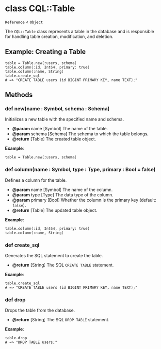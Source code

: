# class CQL::Table

`Reference` < `Object`

The `CQL::Table` class represents a table in the database and is responsible for handling table creation, modification, and deletion.

## Example: Creating a Table

```crystal
table = Table.new(:users, schema)
table.column(:id, Int64, primary: true)
table.column(:name, String)
table.create_sql
# => "CREATE TABLE users (id BIGINT PRIMARY KEY, name TEXT);"
```

## Methods

### def new(name : Symbol, schema : Schema)

Initializes a new table with the specified name and schema.

- **@param** name \[Symbol] The name of the table.
- **@param** schema \[Schema] The schema to which the table belongs.
- **@return** \[Table] The created table object.

**Example**:

```crystal
table = Table.new(:users, schema)
```

### def column(name : Symbol, type : Type, primary : Bool = false)

Defines a column for the table.

- **@param** name \[Symbol] The name of the column.
- **@param** type \[Type] The data type of the column.
- **@param** primary \[Bool] Whether the column is the primary key (default: `false`).
- **@return** \[Table] The updated table object.

**Example**:

```crystal
table.column(:id, Int64, primary: true)
table.column(:name, String)
```

### def create_sql

Generates the SQL statement to create the table.

- **@return** \[String] The SQL `CREATE TABLE` statement.

**Example**:

```crystal
table.create_sql
# => "CREATE TABLE users (id BIGINT PRIMARY KEY, name TEXT);"
```

### def drop

Drops the table from the database.

- **@return** \[String] The SQL `DROP TABLE` statement.

**Example**:

```crystal
table.drop
# => "DROP TABLE users;"
```
